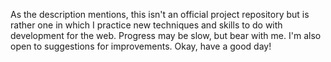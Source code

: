 As the description mentions, this isn't an official project repository but is rather one in which I practice new techniques and skills to do with development for the web.
Progress may be slow, but bear with me.
I'm also open to suggestions for improvements.
Okay, have a good day!
